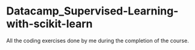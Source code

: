 # Datacamp_Supervised-Learning-with-scikit-learn
All the coding exercises done by me during the completion of the course.
